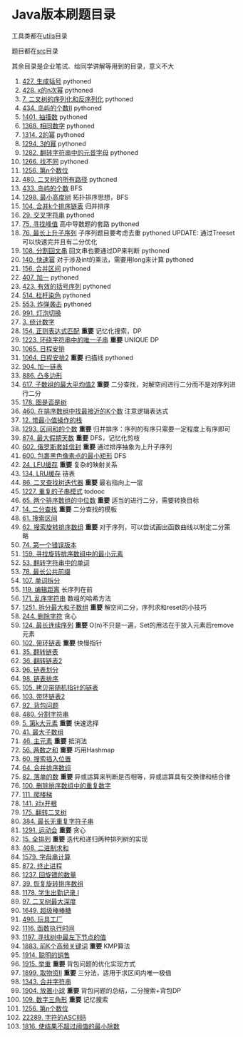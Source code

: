# Java版本刷题目录

工具类都在[utils](utils)目录

题目都在[src](src)目录

其余目录是企业笔试、给同学讲解等用到的目录，意义不大

1. [427. 生成括号](src/generate_parentheses_427) pythoned
2. [428. x的n次幂](src/pow_x_n_428) pythoned
3. [7. 二叉树的序列化和反序列化](src/serialize_binary_tree_7) pythoned
4. [434. 岛屿的个数II](src/number_of_islands2_434) pythoned
5. [1401. 抽搐数](src/twitch_words_1401) pythoned
6. [1368. 相同数字](src/same_number_1368) pythoned
7. [1314. 2的幂](src/is_pow_of_2_1314) pythoned
8. [1294. 3的幂](src/is_pow_of_3_1294) pythoned
9. [1282. 翻转字符串中的元音字母](src/reverse_vowels_of_a_string) pythoned
10. [1266. 找不同](src/find_diff_1266) pythoned
11. [1256. 第n个数位](src/nth_digit_1256)
12. [480. 二叉树的所有路径](src/binary_tree_paths_480) pythoned
13. [433. 岛屿的个数](src/number_of_islands1_433) BFS
14. [1298. 最小高度树](src/minimum_height_trees_1298) 拓扑排序思想，BFS
15. [104. 合并k个排序链表](src/merge_k_sorted_lists_104) 归并排序
16. [29. 交叉字符串](src/interleaving_string_29) pythoned
17. [75. 寻找峰值](src/find_peak_element_75) 高中导数题的套路 pythoned
18. [76. 最长上升子序列](src/longest_increasing_subsequence_76) 子序列题目要考虑去重 pythoned UPDATE: 通过Treeset可以快速完并且有二分优化
19. [108. 分割回文串](src/palindrome_partitioning_ii_108) 回文串也要通过DP来判断 pythoned
20. [140. 快速幂](src/fast_pow_140) 对于涉及int的乘法，需要用long来计算 pythoned
21. [156. 合并区间](src/merge_intervals_156) pythoned
22. [407. 加一](src/plus_one_407) pythoned
23. [423. 有效的括号序列](src/valid_parantheses_423) pythoned
24. [514. 栏杆染色](src/paint_fence_514) pythoned
25. [553. 炸弹袭击](src/bomb_attack_553) pythoned
26. [991. 灯泡切换](src/bulb_switcher_991)
27. [3. 统计数字](src/stat_number_3)
28. [154. 正则表达式匹配](src/regex_match_154) **重要** 记忆化搜索，DP
29. [1223. 环绕字符串中的唯一子串](src/unique_substrings_in_wraparound_string_1223) **重要** UNIQUE DP
30. [1065. 日程安排](src/my_calendar_1065)
31. [1064. 日程安排2](src/my_calendar_ii_1064) **重要** 扫描线 pythoned
32. [904. 加一链表](src/plus_one_linked_list_904)
33. [886. 凸多边形](src/convex_polygon_886)
34. [617. 子数组的最大平均值2](src/maximum_average_subarray_617) **重要** 二分查找，对解空间进行二分而不是对序列进行二分
35. [178. 图是否是树](src/graph_valid_tree_178)
36. [460. 在排序数组中找最接近的K个数](src/find_k_cloest_elements_460) 注意逻辑表达式
37. [12. 带最小值操作的栈](src/min_stack_12)
38. [1293. 区间和的个数](src/count_of_range_sum_1293) **重要** 归并排序：序列的有序只需要一定程度上有序即可
39. [874. 最大假期天数](src/maximum_vocation_days_874) **重要** DFS，记忆化剪枝
40. [602. 俄罗斯套娃信封](src/russian_doll_envelopes_602) **重要** 通过排序抽象为上升子序列
41. [600. 包裹黑色像素点的最小矩形](src/smallest_rectangle_enclosing_black_pixels_600) DFS
42. [24. LFU缓存](src/lfu_cache_24) **重要** 复杂的映射关系
43. [134. LRU缓存](src/lru_cache_134) 链表
44. [86. 二叉查找树迭代器](src/binary_search_tree_iterator_86) **重要** 最右指向上一层
45. [1227. 重复的子串模式](src/repeated_substring_pattern_1227) todooc
46. [65. 两个排序数组的中位数](src/median_of_two_sorted_arrays_65) **重要** 适当的进行二分，需要转换目标
47. [14. 二分查找](src/first_position_of_target_14) **重要** 二分查找的模板
48. [61. 搜索区间](src/search_for_a_range_61)
49. [62. 搜索旋转排序数组](src/search_in_rotated_sorted_array_62) **重要** 对于序列，可以尝试画出函数曲线以制定二分策略
50. [74. 第一个错误版本](src/first_bad_version_74)
51. [159. 寻找旋转排序数组中的最小元素](src/find_minimun_in_rotated_sorted_array_159)
52. [53. 翻转字符串中的单词](src/reverse_words_in_a_string_53)
53. [78. 最长公共前缀](src/longest_common_prefix_78)
54. [107. 单词拆分](src/word_break_107)
55. [119. 编辑距离](src/edit_distance_119) 长序列在前
56. [171. 乱序字符串](src/anagrams_171) 数组的哈希方法
57. [1251. 拆分最大和子数组](src/split_array_largest_sum_1251) **重要** 解空间二分，序列求和reset的小技巧
58. [244. 删除字符](src/delete_chat_244) 贪心
59. [124. 最长连续序列](src/longest_consecutive_sequence_124) **重要** O(n)不只是一遍，Set的用法在于放入元素后remove元素
60. [102. 带环链表](src/linked_list_cycle_102) **重要** 快慢指针
61. [35. 翻转链表](src/reverse_linked_list_35)
62. [36. 翻转链表2](src/reverse_linked_list_ii_36)
63. [96. 链表划分](src/partition_list_96)
64. [98. 链表排序](src/sort_list_98)
65. [105. 拷贝带随机指针的链表](src/coly_list_with_random_pointer_105)
66. [103. 带环链表2](src/linked_list_cycle_ii_103)
67. [92. 背包问题](src/backpack_92)
68. [480. 分割字符串](src/split_string_680)
69. [5. 第k大元素](src/kth_largest_element_5) **重要** 快速选择
70. [41. 最大子数组](src/maximum_subarray_41)
71. [46. 主元素](src/majority_element_46) **重要** 抵消法
72. [56. 两数之和](src/two_sum_56) **重要** 巧用Hashmap
73. [60. 搜索插入位置](src/search_insert_position_60)
74. [64. 合并排序数组](src/merge_sorted_array_64)
75. [82. 落单的数](src/single_number_82) **重要** 异或运算来判断是否相等，异或运算具有交换律和结合律
76. [100. 删除排序数组中的重复数字](src/remove_duplicate_from_sorted_array_100)
77. [111. 爬楼梯](src/climbing_stairs_111)
78. [141. 对x开根](src/sqrt_x_141)
79. [175. 翻转二叉树](src/reverse_binary_tree_175)
80. [384. 最长无重复字符子串](src/longest_substring_without_repeating_characters_384)
81. [1291. 运动会](src/sports_meeting_1291) **重要** 贪心
82. [15. 全排列](src/permutations_15) **重要** 迭代和递归两种排列树的实现
83. [408. 二进制求和](src/add_binary_408)
84. [1579. 字母串计算](src/alphabetic_string_calculation_1579)
85. [872. 终止进程](src/terminate_process_872)
86. [1237. 回旋镖的数量](src/number_of_boomerangs_1237)
87. [39. 恢复旋转排序数组](src/recover_rotated_sorted_array_39)
88. [1178. 学生出勤记录 I](src/check_record_1178)
89. [97. 二叉树最大深度](src/max_depth_97)
90. [1649. 超级棒棒糖](src/lollipop_1649)
91. [496. 玩具工厂](src/toy_factory_496)
92. [1116. 函数执行时间](src/exclusive_time_1116)
93. [1197. 寻找树中最左下节点的值](src/buttom_left_value_1197)
94. [1883. 前K个高频关键词](src/top_k_keywords_1883) **重要** KMP算法
95. [1914. 聪明的销售](src/min_item_1914)
96. [1915. 举重](src/weight_capacity_1915) **重要** 背包问题的优化实现方式
97. [1899. 取物资II](src/fetch_supplies_ii_1899) **重要** 三分法，适用于求区间内唯一极值
98. [1343. 合并字符串](src/sum_of_two_strings_1343)
99. [1904. 放置小球](src/put_balls_1904) **重要** 背包问题的总结，二分搜索+背包DP
100. [109. 数字三角形](src/trangle_minimum_total_109) **重要** 记忆搜索
101. [1256. 第n个数位](src/find_nth_digit_1256)
102. [22289. 字符的ASCII码](src/ascii_code_of_character_2289)
103. [1816. 使结果不超过阈值的最小除数](src/smallest_divisor_1816)